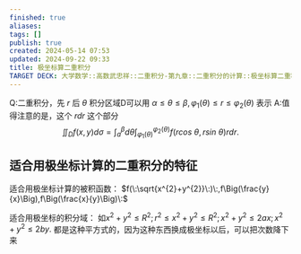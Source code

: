 ```yaml
---
finished: true
aliases: 
tags: []
publish: true
created: 2024-05-14 07:53
updated: 2024-09-22 09:33
title: 极坐标算二重积分
TARGET DECK: 大学数学::高数武忠祥::二重积分-第九章::二重积分的计算::极坐标算二重积分
---
```


Q:二重积分，先 $r$ 后 $\theta$ 积分区域D可以用 $\alpha\leqslant\theta\leqslant\beta,\varphi_1(\theta)\leqslant r\leqslant\varphi_2(\theta)$ 表示 
A:值得注意的是，这个 $r dr$ 这个部分
$$ \iint_{D}f\left(x,y\right)d\sigma=\int_{a}^{\beta}d\theta\int_{\varphi_{1}\left(\theta\right)}^{\varphi_{2}\left(\theta\right)}f\left(rcos\:\theta,rsin\:\theta\right)rdr.$$

## 适合用极坐标计算的二重积分的特征

适合用极坐标计算的被积函数： 
$f(\:\sqrt{x^{2}+y^{2}}\:)\:,f\Big(\frac{y}{x}\Big),f\Big(\frac{x}{y}\Big)\:$

适合用极坐标的积分域：
$\text{如}x^2+y^2\leqslant R^2;r^2\leqslant x^2+y^2\leqslant R^2;x^2+y^2\leqslant2ax;x^2+y^2\leqslant2by.$
都是这种平方式的，因为这种东西换成极坐标以后，可以把次数降下来 
